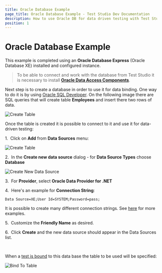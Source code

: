 ```yaml
---
title: Oracle Database Example
page_title: Oracle Database Example - Test Studio Dev Documentation
description: How to use Oracle DB for data driven testing with Test Studio Dev 
position: 1
---
```

# Oracle Database Example

This example is completed using an **Oracle Database Express** (Oracle Database XE) installed and configured instance.

> To be able to connect and work with the database from Test Studio it is necessary to install <a href="http://www.oracle.com/technetwork/topics/dotnet/utilsoft-086879.html" target="_blank">**Oracle Data Access Components**</a>.

Next step is to create a database in order to use it for data binding. One way to do it is by using <a href="http://www.oracle.com/technetwork/developer-tools/sql-developer/overview/index.html" target="_blank">Oracle SQL Developer</a>. On the following image there are SQL queries that will create table **Employees** and insert there two rows of data.

![Create Table][1]

Once the table is created it is possible to connect to it and use it for data-driven testing:

1.&nbsp; Click on **Add** from **Data Sources** menu: 

![Create Table][4]

2.&nbsp; In the **Create new data source** dialog - for **Data Source Types** choose **Database**

![Create New Data Source][2]

3.&nbsp; For **Provider**, select **Oracle Data Provider for .NET**

4.&nbsp; Here's an example for **Connection String**:

````
Data Source=XE;User Id=SYSTEM;Password=pass;
````

It is possible to create many different connection strings. See <a href="https://www.connectionstrings.com/oracle/" target="_blank">here</a> for more examples.

5.&nbsp; Customize the **Friendly Name** as desired.

6.&nbsp; Click **Create** and the new data source should appear in the Data Sources list.

<br/>

When a <a href="/features/data-driven-testing/bind-test-data-source" target="_blank">test is bound</a> to this data base the table to be used will be specified:

![Bind To Table][3]

[1]: images/oracle-db-example/fig1.png
[2]: images/oracle-db-example/fig2.png
[3]: images/oracle-db-example/fig3.png
[4]: images/oracle-db-example/fig4.png